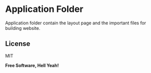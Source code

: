 
# Application Folder
Application folder contain the layout page and the important files for building website.

License
----

MIT

**Free Software, Hell Yeah!**